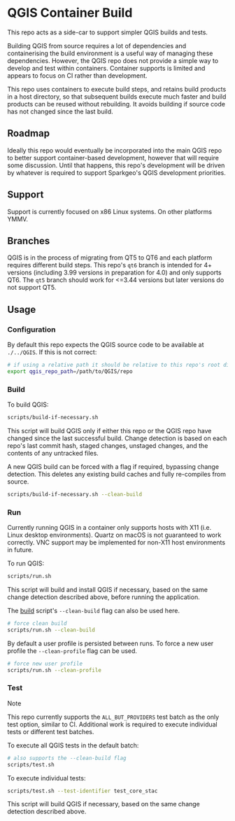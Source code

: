 # QGIS Container Build

This repo acts as a side-car to support simpler QGIS builds and tests.

Building QGIS from source requires a lot of dependencies and containerising the build environment is a useful way of managing these dependencies. However, the QGIS repo does not provide a simple way to develop and test within containers. Container supports is limited and appears to focus on CI rather than development.

This repo uses containers to execute build steps, and retains build products in a host directory, so that subsequent builds execute much faster and build products can be reused without rebuilding. It avoids building if source code has not changed since the last build.

## Roadmap

Ideally this repo would eventually be incorporated into the main QGIS repo to better support container-based development, however that will require some discussion. Until that happens, this repo's development will be driven by whatever is required to support Sparkgeo's QGIS development priorities.

## Support

Support is currently focused on x86 Linux systems. On other platforms YMMV.

## Branches

QGIS is in the process of migrating from QT5 to QT6 and each platform requires different build steps. This repo's `qt6` branch is intended for 4+ versions (including 3.99 versions in preparation for 4.0) and only supports QT6. The `qt5` branch should work for <=3.44 versions but later versions do not support QT5.

## Usage

### Configuration

By default this repo expects the QGIS source code to be available at `./../QGIS`. If this is not correct:

```sh
# if using a relative path it should be relative to this repo's root directory
export qgis_repo_path=/path/to/QGIS/repo
```

### Build

To build QGIS:

```sh
scripts/build-if-necessary.sh
```

This script will build QGIS only if either this repo or the QGIS repo have changed since the last successful build. Change detection is based on each repo's last commit hash, staged changes, unstaged changes, and the contents of any untracked files.

A new QGIS build can be forced with a flag if required, bypassing change detection. This deletes any existing build caches and fully re-compiles from source.

```sh
scripts/build-if-necessary.sh --clean-build
```

### Run

Currently running QGIS in a container only supports hosts with X11 (i.e. Linux desktop environments). Quartz on macOS is not guaranteed to work correctly. VNC support may be implemented for non-X11 host environments in future. 

To run QGIS:

```sh
scripts/run.sh
```

This script will build and install QGIS if necessary, based on the same change detection described above, before running the application. 

The [build](#build) script's `--clean-build` flag can also be used here.

```sh
# force clean build
scripts/run.sh --clean-build
```

By default a user profile is persisted between runs. To force a new user profile the `--clean-profile` flag can be used.

```sh
# force new user profile
scripts/run.sh --clean-profile
```

### Test

> [!NOTE]
> This repo currently supports the `ALL_BUT_PROVIDERS` test batch as the only test option, similar to CI. Additional work is required to execute individual tests or different test batches.

To execute all QGIS tests in the default batch:

```sh
# also supports the --clean-build flag
scripts/test.sh
```

To execute individual tests:
```sh
scripts/test.sh --test-identifier test_core_stac
```

This script will build QGIS if necessary, based on the same change detection described above.
